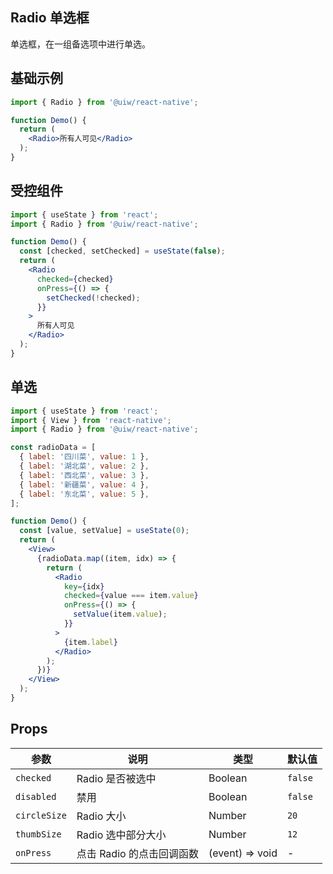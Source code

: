 Radio 单选框
---

单选框，在一组备选项中进行单选。

## 基础示例

```jsx
import { Radio } from '@uiw/react-native';

function Demo() {
  return (
    <Radio>所有人可见</Radio>
  );
}
```

## 受控组件

```jsx
import { useState } from 'react';
import { Radio } from '@uiw/react-native';

function Demo() {
  const [checked, setChecked] = useState(false);
  return (
    <Radio
      checked={checked}
      onPress={() => {
        setChecked(!checked);
      }}
    >
      所有人可见
    </Radio>
  );
}
```

## 单选

```jsx
import { useState } from 'react';
import { View } from 'react-native';
import { Radio } from '@uiw/react-native';

const radioData = [
  { label: '四川菜', value: 1 },
  { label: '湖北菜', value: 2 },
  { label: '西北菜', value: 3 },
  { label: '新疆菜', value: 4 },
  { label: '东北菜', value: 5 },
];

function Demo() {
  const [value, setValue] = useState(0);
  return (
    <View>
      {radioData.map((item, idx) => {
        return (
          <Radio
            key={idx}
            checked={value === item.value}
            onPress={() => {
              setValue(item.value);
            }}
          >
            {item.label}
          </Radio>
        );
      })}
    </View>
  );
}
```

## Props

| 参数 | 说明 | 类型 | 默认值 |
|------|------|-----|------|
| `checked` | Radio 是否被选中 | Boolean | `false` |
| `disabled` | 禁用 | Boolean | `false` |
| `circleSize` | Radio 大小 | Number | `20` |
| `thumbSize` | Radio 选中部分大小 | Number | `12` |
| `onPress` | 点击 Radio 的点击回调函数 | (event) => void | - |
